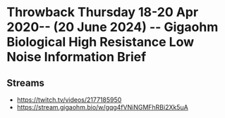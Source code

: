 # Throwback Thursday 18-20 Apr 2020-- (20 June 2024) -- Gigaohm Biological High Resistance Low Noise Information Brief

## Streams
- https://twitch.tv/videos/2177185950
- https://stream.gigaohm.bio/w/gqg4fVNiNGMFhRBi2Xk5uA


